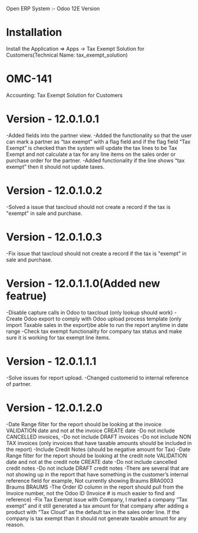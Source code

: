 Open ERP System :- Odoo 12E Version 

Installation 
============
Install the Application => Apps -> Tax Exempt Solution for Customers(Technical Name: tax_exempt_solution)

OMC-141
============
Accounting: Tax Exempt Solution for Customers

Version - 12.0.1.0.1
=====================
-Added fields into the partner view.
-Added the functionality so that the user can mark a partner as “tax exempt” with a flag field and if the flag field “Tax Exempt” is checked than the system will update the tax lines to be Tax Exempt and not calculate a tax for any line items on the sales order or purchase order for the partner.
-Added functionality if the line shows “tax exempt” then it should not update taxes. 

Version - 12.0.1.0.2
=====================
-Solved a issue that taxcloud should not create a record if the tax is "exempt" in sale and purchase.

Version - 12.0.1.0.3
=====================
-Fix issue that taxcloud should not create a record if the tax is "exempt" in sale and purchase.

Version - 12.0.1.1.0(Added new featrue)
========================================
-Disable capture calls in Odoo to taxcloud (only lookup should work)
-Create Odoo export to comply with Odoo upload process template
(only import Taxable sales in the export)be able to run the report anytime in date range
-Check tax exempt functionality for company tax status and make sure it is working for tax exempt line items.

Version - 12.0.1.1.1
======================
-Solve issues for report upload.
-Changed customerid to internal reference of partner.

Version - 12.0.1.2.0
=====================
-Date Range filter for the report should be looking at the invoice VALIDATION date and not at the invoice CREATE date
-Do not include CANCELLED invoices, 
-Do not include DRAFT invoices
-Do not include NON TAX invoices (only invoices that have taxable amounts should be included in the report)
-Include Credit Notes (should be negative amount for Tax)
-Date Range filter for the report should be looking at the credit note VALIDATION date and not at the credit note CREATE date
-Do not include cancelled credit notes
-Do not include DRAFT credit notes
-There are several that are not showing up in the report that have something in the customer’s internal reference field for example, Not currently showing Braums BRA0003 Braums BRAUMS
-The Order ID column in the report should pull from the Invoice number, not the Odoo ID (Invoice # is much easier to find and reference)
-Fix Tax Exempt issue with Company, I marked a company “Tax exempt” and it still generated a tax amount for that company after adding a product with “Tax Cloud” as the default tax in the sales order line.  If the company is tax exempt than it should not generate taxable amount for any reason.